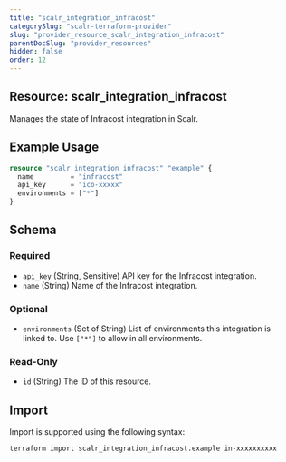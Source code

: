 ```yaml
---
title: "scalr_integration_infracost"
categorySlug: "scalr-terraform-provider"
slug: "provider_resource_scalr_integration_infracost"
parentDocSlug: "provider_resources"
hidden: false
order: 12
---
```

## Resource: scalr_integration_infracost

Manages the state of Infracost integration in Scalr.

## Example Usage

```terraform
resource "scalr_integration_infracost" "example" {
  name         = "infracost"
  api_key      = "ico-xxxxx"
  environments = ["*"]
}
```

<!-- schema generated by tfplugindocs -->
## Schema

### Required

- `api_key` (String, Sensitive) API key for the Infracost integration.
- `name` (String) Name of the Infracost integration.

### Optional

- `environments` (Set of String) List of environments this integration is linked to. Use `["*"]` to allow in all environments.

### Read-Only

- `id` (String) The ID of this resource.

## Import

Import is supported using the following syntax:

```shell
terraform import scalr_integration_infracost.example in-xxxxxxxxxx
```
